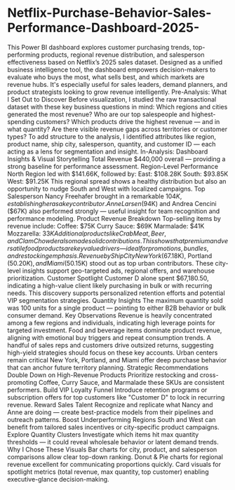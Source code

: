 # Netflix-Purchase-Behavior-Sales-Performance-Dashboard-2025-
This Power BI dashboard explores customer purchasing trends, top-performing products, regional revenue distribution, and salesperson effectiveness based on Netflix’s 2025 sales dataset.
Designed as a unified business intelligence tool, the dashboard empowers decision-makers to evaluate who buys the most, what sells best, and which markets are revenue hubs. It's especially useful for sales leaders, demand planners, and product strategists looking to grow revenue intelligently.
Pre-Analysis: What I Set Out to Discover
Before visualization, I studied the raw transactional dataset with these key business questions in mind:
Which regions and cities generated the most revenue?
Who are our top salespeople and highest-spending customers?
Which products drive the highest revenue — and in what quantity?
Are there visible revenue gaps across territories or customer types?
To add structure to the analysis, I identified attributes like region, product name, ship city, salesperson, quantity, and customer ID — each acting as a lens for segmentation and insight.
In-Analysis: Dashboard Insights & Visual Storytelling
 Total Revenue
$440,000 overall — providing a strong baseline for performance assessment.
 Region-Level Performance
North Region led with $141.66K, followed by:
East: $108.28K
South: $93.85K
West: $91.25K
This regional spread shows a healthy distribution but also an opportunity to nudge South and West with localized campaigns.
Top Salesperson
Nancy Freehafer brought in a remarkable $104K, establishing her as a key contributor.
Anne Larsen ($94K) and Andrea Cencini ($67K) also performed strongly — useful insight for team recognition and performance modeling.
Product Revenue Breakdown
Top-selling items by revenue include:
Coffee: $75K
Curry Sauce: $69K
Marmalade: $41K
Mozzarella: $33K
Additional products like Crab Meat, Beer, and Clam Chowder also made solid contributions.
This shows that premium and versatile food products are key value drivers — ideal for promotions, bundles, and restocking emphasis.
Revenue by Ship City
New York ($67.18K), Portland ($50.20K), and Miami ($50.15K) stood out as top urban contributors.
These city-level insights support geo-targeted ads, regional offers, and warehouse prioritization.
 Customer Spotlight
Customer D alone spent $67,180.50, indicating a high-value client likely purchasing in bulk or with recurring needs.
This discovery supports personalized retention efforts and potential VIP segmentation strategies.
Quantity Insights
The maximum quantity sold was 100 units for a single product — pointing to either B2B behavior or bulk consumer demand.
Key Observations
Revenue is heavily concentrated among a few regions and individuals, indicating high leverage points for targeted investment.
Food and beverage items dominate product revenue, aligning with emotional buy triggers and repeat consumption trends.
A handful of sales reps and customers drive outsized returns, suggesting high-yield strategies should focus on these key accounts.
Urban centers remain critical New York, Portland, and Miami offer deep purchase behavior that can anchor future territory planning.
Strategic Recommendations
Double Down on High-Revenue Products Prioritize restocking and cross-promoting Coffee, Curry Sauce, and Marmalade these SKUs are consistent performers.
Build VIP Loyalty Funnel Introduce retention programs or subscription offers for top customers like "Customer D" to lock in recurring revenue.
Reward Sales Talent Recognize and replicate what Nancy and Anne are doing — create best-practice models from their pipelines and outreach patterns.
Boost Underperforming Regions South and West can benefit from tailored sales incentives or city-specific product campaigns.
Explore Quantity Clusters Investigate which items hit max quantity thresholds — it could reveal wholesale behavior or latent demand trends.
Why I Chose These Visuals
Bar charts for city, product, and salesperson comparisons allow clear top-down ranking.
Donut & Pie charts for regional revenue excellent for communicating proportions quickly.
Card visuals for spotlight metrics (total revenue, max quantity, top customer) enabling executive-glance decision-making.

